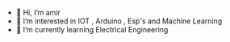 - 👋 Hi, I’m amir
- 👀 I’m interested in IOT , Arduino , Esp's and Machine Learning
- 🌱 I’m currently learning Electrical Engineering

<!---
amirhalizade/amirhalizade is a ✨ special ✨ repository because its `README.md` (this file) appears on your GitHub profile.
You can click the Preview link to take a look at your changes.
--->
